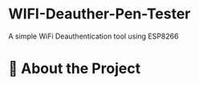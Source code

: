 # WIFI-Deauther-Pen-Tester
A simple WiFi Deauthentication tool using ESP8266

# 🌟 About the Project
